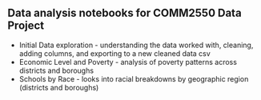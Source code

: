 ## Data analysis notebooks for COMM2550 Data Project

* Initial Data exploration - understanding the data worked with, cleaning, adding columns, and exporting to a new cleaned data csv
* Economic Level and Poverty  - analysis of poverty patterns across districts and boroughs
* Schools by Race - looks into racial breakdowns by geographic region (districts and boroughs)

